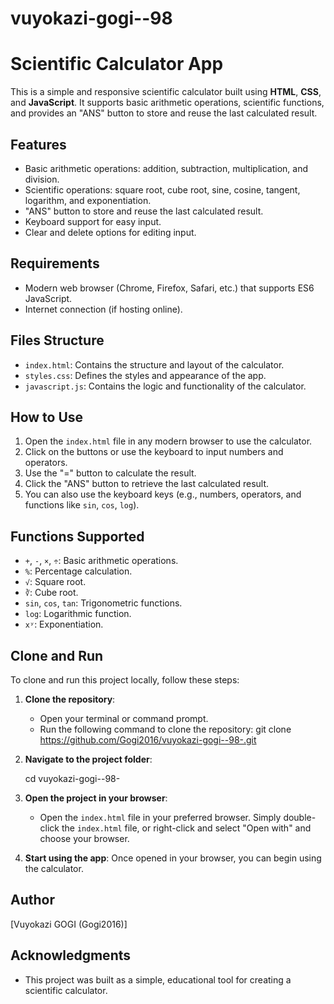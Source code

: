 # vuyokazi-gogi--98

# Scientific Calculator App

This is a simple and responsive scientific calculator built using **HTML**, **CSS**, and **JavaScript**. It supports basic arithmetic operations, scientific functions, and provides an "ANS" button to store and reuse the last calculated result.

## Features

- Basic arithmetic operations: addition, subtraction, multiplication, and division.
- Scientific operations: square root, cube root, sine, cosine, tangent, logarithm, and exponentiation.
- "ANS" button to store and reuse the last calculated result.
- Keyboard support for easy input.
- Clear and delete options for editing input.

## Requirements

- Modern web browser (Chrome, Firefox, Safari, etc.) that supports ES6 JavaScript.
- Internet connection (if hosting online).

## Files Structure

- `index.html`: Contains the structure and layout of the calculator.
- `styles.css`: Defines the styles and appearance of the app.
- `javascript.js`: Contains the logic and functionality of the calculator.

## How to Use

1. Open the `index.html` file in any modern browser to use the calculator.
2. Click on the buttons or use the keyboard to input numbers and operators.
3. Use the "=" button to calculate the result.
4. Click the "ANS" button to retrieve the last calculated result.
5. You can also use the keyboard keys (e.g., numbers, operators, and functions like `sin`, `cos`, `log`).

## Functions Supported

- `+`, `-`, `×`, `÷`: Basic arithmetic operations.
- `%`: Percentage calculation.
- `√`: Square root.
- `∛`: Cube root.
- `sin`, `cos`, `tan`: Trigonometric functions.
- `log`: Logarithmic function.
- `xʸ`: Exponentiation.

## Clone and Run

To clone and run this project locally, follow these steps:

1. **Clone the repository**:
    - Open your terminal or command prompt.
    - Run the following command to clone the repository:
      git clone https://github.com/Gogi2016/vuyokazi-gogi--98-.git

2. **Navigate to the project folder**:
    
    cd vuyokazi-gogi--98-

3. **Open the project in your browser**:
    - Open the `index.html` file in your preferred browser. Simply double-click the `index.html` file, or right-click and select "Open with" and choose your browser.

4. **Start using the app**: Once opened in your browser, you can begin using the calculator.

## Author

[Vuyokazi GOGI (Gogi2016)]

## Acknowledgments

- This project was built as a simple, educational tool for creating a scientific calculator.
